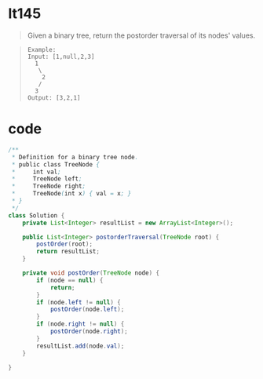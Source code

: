 # lt145
>Given a binary tree, return the postorder traversal of its nodes' values.

>     Example:
>     Input: [1,null,2,3]
>       1
>        \
>         2
>        /
>       3
>     Output: [3,2,1]

# code
```Java
/**
 * Definition for a binary tree node.
 * public class TreeNode {
 *     int val;
 *     TreeNode left;
 *     TreeNode right;
 *     TreeNode(int x) { val = x; }
 * }
 */
class Solution {
    private List<Integer> resultList = new ArrayList<Integer>();

    public List<Integer> postorderTraversal(TreeNode root) {
        postOrder(root);
        return resultList;
    }

    private void postOrder(TreeNode node) {
        if (node == null) {
            return;
        }
        if (node.left != null) {
            postOrder(node.left);
        }
        if (node.right != null) {
            postOrder(node.right);
        }
        resultList.add(node.val);
    }

}
```